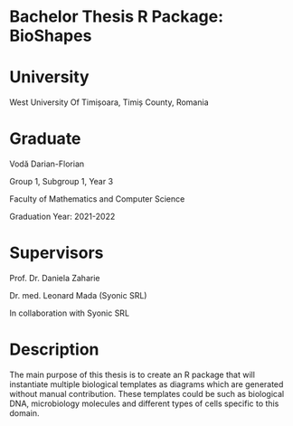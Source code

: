 # Bachelor Thesis R Package: BioShapes
# University
West University Of Timișoara, Timiș County, Romania

# Graduate
Vodă Darian-Florian

Group 1, Subgroup 1, Year 3

Faculty of Mathematics and Computer Science

Graduation Year: 2021-2022

# Supervisors
Prof. Dr. Daniela Zaharie 

Dr. med. Leonard Mada (Syonic SRL)

In collaboration with Syonic SRL


# Description
The main purpose of this thesis is to create an R package that will instantiate multiple biological templates as diagrams which are generated without manual contribution. These templates could be such as biological DNA, microbiology molecules and different types of cells specific to this domain.
